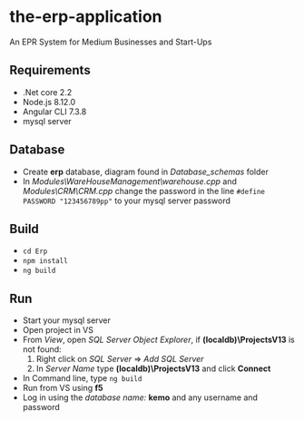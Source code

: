# the-erp-application
An EPR System for Medium Businesses and Start-Ups

## Requirements
* .Net core 2.2
* Node.js 8.12.0
* Angular CLI 7.3.8
* mysql server

## Database
* Create **erp** database, diagram found in *Database_schemas* folder
* In *Modules\WareHouseManagement\warehouse.cpp*  and  *Modules\CRM\CRM.cpp*  change the password in the line `#define PASSWORD "123456789pp"` to your mysql server password

## Build
* `cd Erp`
* `npm install`
* `ng build`

## Run
* Start your mysql server
* Open project in VS
* From *View*, open *SQL Server Object Explorer*, if **(localdb)\ProjectsV13** is not found:
   1. Right click on *SQL Server* => *Add SQL Server*
   2. In *Server Name* type **(localdb)\ProjectsV13** and click **Connect**
* In Command line, type `ng build`
* Run from VS using **f5**
* Log in using the *database name:* **kemo** and any username and password